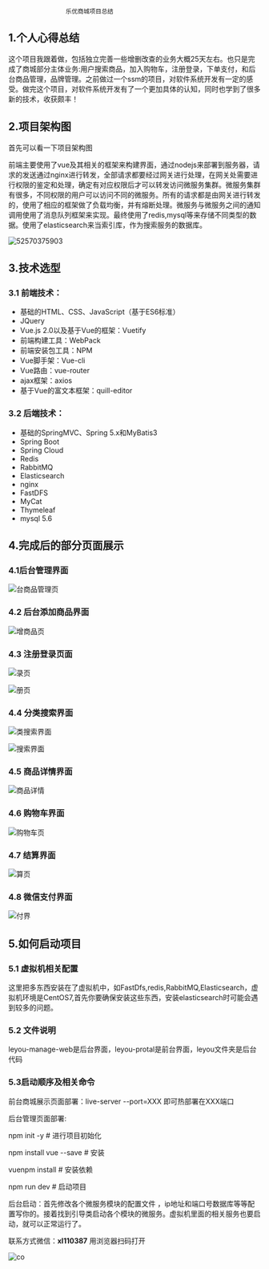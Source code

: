 

        			乐优商城项目总结

##  1.个人心得总结

​	这个项目我跟着做，包括独立完善一些增删改查的业务大概25天左右。也只是完成了商城部分主体业务:用户搜索商品，加入购物车，注册登录，下单支付，和后台商品管理，品牌管理。之前做过一个ssm的项目，对软件系统开发有一定的感受。做完这个项目，对软件系统开发有了一个更加具体的认知，同时也学到了很多新的技术，收获颇丰！



## 2.项目架构图

  首先可以看一下项目架构图

​	前端主要使用了vue及其相关的框架来构建界面，通过nodejs来部署到服务器，请求的发送通过nginx进行转发，全部请求都要经过网关进行处理，在网关处需要进行权限的鉴定和处理，确定有对应权限后才可以转发访问微服务集群。微服务集群有很多，不同权限的用户可以访问不同的微服务。所有的请求都是由网关进行转发的，使用了相应的框架做了负载均衡，并有熔断处理。微服务与微服务之间的通知调用使用了消息队列框架来实现。最终使用了redis,mysql等来存储不同类型的数据。使用了elasticsearch来当索引库，作为搜索服务的数据库。

![52570375903](/readmeImg/1525703759035.png)





## 3.技术选型

### 3.1 前端技术：

- 基础的HTML、CSS、JavaScript（基于ES6标准）
- JQuery
- Vue.js 2.0以及基于Vue的框架：Vuetify
- 前端构建工具：WebPack 
- 前端安装包工具：NPM
- Vue脚手架：Vue-cli
- Vue路由：vue-router
- ajax框架：axios 
- 基于Vue的富文本框架：quill-editor 



### 3.2 后端技术：

- 基础的SpringMVC、Spring 5.x和MyBatis3
- Spring Boot 
- Spring Cloud 
- Redis  
- RabbitMQ
- Elasticsearch
- nginx
- FastDFS
- MyCat
- Thymeleaf
- mysql 5.6

## 4.完成后的部分页面展示

### 4.1后台管理界面

![台商品管理页](/readmeImg/后台商品管理页面.png)

### 4.2 后台添加商品界面

![增商品页](/readmeImg/新增商品页面.png)



### 4.3 注册登录页面

![录页](/readmeImg/登录页面.png)

![册页](/readmeImg/注册页面.png)



### 4.4 分类搜索界面

![类搜索界面](/readmeImg/分类搜索界面1.png)

![搜索界面](/readmeImg/搜索界面2.png)







### 4.5 商品详情界面

![商品详情](/readmeImg/商品详情页.png)





### 4.6 购物车界面

![购物车页](/readmeImg/购物车页面.png)



### 4.7 结算界面

![算页](/readmeImg/结算页面.png)



### 4.8 微信支付界面

![付界](/readmeImg/支付界面.png)





## 5.如何启动项目

### 5.1 虚拟机相关配置

​	这里把多东西安装在了虚拟机中，如FastDfs,redis,RabbitMQ,Elasticsearch，虚拟机环境是CentOS7,首先你要确保安装这些东西，安装elasticsearch时可能会遇到较多的问题。

### 5.2 文件说明

​	leyou-manage-web是后台界面，leyou-protal是前台界面，leyou文件夹是后台代码

### 5.3启动顺序及相关命令

前台商城展示页面部署：live-server --port=XXX 即可热部署在XXX端口

后台管理页面部署:

npm init -y  # 进行项目初始化

npm install vue --save # 安装

vuenpm install # 安装依赖

npm run dev # 启动项目

后台启动：首先修改各个微服务模块的配置文件 ，ip地址和端口号数据库等等配置写你的。接着找到引导类启动各个模块的微服务。虚拟机里面的相关服务也要启动，就可以正常运行了。



联系方式微信：**xl110387**
用浏览器扫码打开

![co](https://lyqblog.oss-cn-beijing.aliyuncs.com/icon.png)


